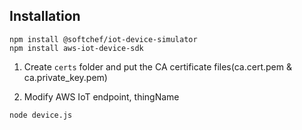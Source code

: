 ## Installation

```
npm install @softchef/iot-device-simulator
npm install aws-iot-device-sdk

```

1. Create ```certs``` folder and put the CA certificate files(ca.cert.pem & ca.private_key.pem)

2. Modify AWS IoT endpoint, thingName

```
node device.js
```